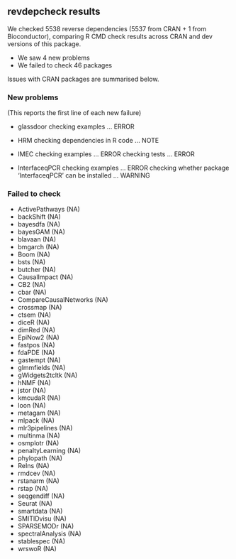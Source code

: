 ## revdepcheck results

We checked 5538 reverse dependencies (5537 from CRAN + 1 from Bioconductor), comparing R CMD check results across CRAN and dev versions of this package.

 * We saw 4 new problems
 * We failed to check 46 packages

Issues with CRAN packages are summarised below.

### New problems
(This reports the first line of each new failure)

* glassdoor
  checking examples ... ERROR

* HRM
  checking dependencies in R code ... NOTE

* IMEC
  checking examples ... ERROR
  checking tests ... ERROR

* InterfaceqPCR
  checking examples ... ERROR
  checking whether package ‘InterfaceqPCR’ can be installed ... WARNING

### Failed to check

* ActivePathways        (NA)
* backShift             (NA)
* bayesdfa              (NA)
* bayesGAM              (NA)
* blavaan               (NA)
* bmgarch               (NA)
* Boom                  (NA)
* bsts                  (NA)
* butcher               (NA)
* CausalImpact          (NA)
* CB2                   (NA)
* cbar                  (NA)
* CompareCausalNetworks (NA)
* crossmap              (NA)
* ctsem                 (NA)
* diceR                 (NA)
* dimRed                (NA)
* EpiNow2               (NA)
* fastpos               (NA)
* fdaPDE                (NA)
* gastempt              (NA)
* glmmfields            (NA)
* gWidgets2tcltk        (NA)
* hNMF                  (NA)
* jstor                 (NA)
* kmcudaR               (NA)
* loon                  (NA)
* metagam               (NA)
* mlpack                (NA)
* mlr3pipelines         (NA)
* multinma              (NA)
* osmplotr              (NA)
* penaltyLearning       (NA)
* phylopath             (NA)
* ReIns                 (NA)
* rmdcev                (NA)
* rstanarm              (NA)
* rstap                 (NA)
* seqgendiff            (NA)
* Seurat                (NA)
* smartdata             (NA)
* SMITIDvisu            (NA)
* SPARSEMODr            (NA)
* spectralAnalysis      (NA)
* stablespec            (NA)
* wrswoR                (NA)
